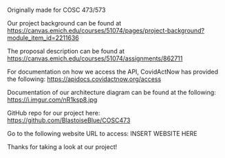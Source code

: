 Originally made for COSC 473/573

Our project background can be found at https://canvas.emich.edu/courses/51074/pages/project-background?module_item_id=2211636

The proposal description can be found at https://canvas.emich.edu/courses/51074/assignments/862711


For documentation on how we access the API, CovidActNow has provided the following: https://apidocs.covidactnow.org/access

Documentation of our architecture diagram can be found at the following: https://i.imgur.com/nR1ksp8.jpg

GitHub repo for our project here: https://github.com/BlastoiseBlue/COSC473

Go to the following website URL to access: INSERT WEBSITE HERE

Thanks for taking a look at our project!
